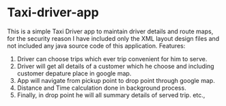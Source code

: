 # Taxi-driver-app
This is a simple Taxi Driver app to maintain driver details and route maps, for the security reason I have included only the XML layout design files and not included any java source code of this application. 
Features:
1. Driver can choose trips which ever trip convenient for him to serve.
2. Driver will get all details of a customer  which he choose and including customer depature place in google map.
3. App will navigate from pickup point to drop point through google map.
4. Distance and Time calculation done in background process.
5. Finally, in drop point he will all summary details of served trip.
etc.,
